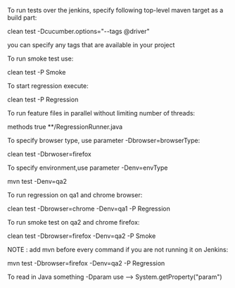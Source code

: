 To run tests over the jenkins, specify following top-level maven target as a build part:

clean test -Dcucumber.options="--tags @driver"

you can specify any tags that are available in your project

To run smoke test use:

clean test -P Smoke

To start regression execute:

clean test -P Regression

To run feature files in parallel without limiting number of threads:

<parallel>methods</parallel>
<useUnlimitedThreads>true</useUnlimitedThreads>
<includes>
  <include>**/RegressionRunner.java</include>
</includes>

To specify browser type, use parameter -Dbrowser=browserType:

clean test -Dbrwoser=firefox

To specify environment,use parameter -Denv=envType

mvn test -Denv=qa2

To run regression on qa1 and chrome browser:

clean test -Dbrowser=chrome -Denv=qa1 -P Regression

To run smoke test  on qa2 and chrome firefox:

clean test -Dbrowser=firefox -Denv=qa2 -P Smoke

NOTE : add mvn before every command if you are not running it on Jenkins:

mvn test -Dbrowser=firefox -Denv=qa2 -P Regression

To read in Java something -Dparam use --> System.getProperty("param")